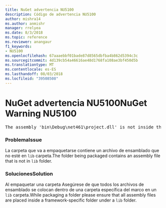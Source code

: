 ```yaml
---
title: NuGet advertencia NU5100
description: Código de advertencia NU5100
author: mishra14
ms.author: anmishr
manager: rrelyea
ms.date: 8/3/2018
ms.topic: reference
ms.reviewer: anangaur
f1_keywords:
- NU5100
ms.openlocfilehash: 67aaaebbf01bade87d8565dbfba4b862d5394c3c
ms.sourcegitcommit: 4d139cb54a46616ae48d1768fa108ae3bf450d5b
ms.translationtype: MT
ms.contentlocale: es-ES
ms.lasthandoff: 08/03/2018
ms.locfileid: "39508508"
---
```

# <a name="nuget-warning-nu5100"></a><span data-ttu-id="31419-103">NuGet advertencia NU5100</span><span class="sxs-lookup"><span data-stu-id="31419-103">NuGet Warning NU5100</span></span>
<pre>The assembly 'bin\Debug\net461\project.dll' is not inside the 'lib' folder and hence it won't be added as a reference when the package is installed into a project. Move it into the 'lib' folder if it needs to be referenced.</pre>

### <a name="issue"></a><span data-ttu-id="31419-104">Problema</span><span class="sxs-lookup"><span data-stu-id="31419-104">Issue</span></span>

<span data-ttu-id="31419-105">La carpeta que va a empaquetarse contiene un archivo de ensamblado que no esté en `lib` carpeta.</span><span class="sxs-lookup"><span data-stu-id="31419-105">The folder being packaged contains an assembly file that is not in `lib` folder.</span></span>


### <a name="solution"></a><span data-ttu-id="31419-106">Soluciones</span><span class="sxs-lookup"><span data-stu-id="31419-106">Solution</span></span>

<span data-ttu-id="31419-107">Al empaquetar una carpeta Asegúrese de que todos los archivos de ensamblado se colocan dentro de una carpeta específica del marco en un `lib` carpeta.</span><span class="sxs-lookup"><span data-stu-id="31419-107">While packaging a folder please ensure that all assembly files are placed inside a framework-specific folder under a `lib` folder.</span></span>

